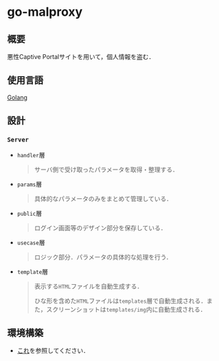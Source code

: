 # go-malproxy
## 概要
悪性Captive Portalサイトを用いて，個人情報を盗む．
## 使用言語
[Golang](https://go.dev/)

## 設計
### `Server`
- `handler`層
  > サーバ側で受け取ったパラメータを取得・整理する．
- `params`層
  > 具体的なパラメータのみをまとめて管理している．
- `public`層
  > ログイン画面等のデザイン部分を保存している．
- `usecase`層
  > ロジック部分．パラメータの具体的な処理を行う．
- `template`層
  > 表示する`HTML`ファイルを自動生成する．
  > 
  > ひな形を含めた`HTML`ファイルは`templates`層で自動生成される．また，スクリーンショットは`templates/img`内に自動生成される．

## 環境構築
- [これ](https://github.com/KeiTaylor0606/How-to-built-environment/blob/main/VSCode/GolangForVM.md)を参照してください．

